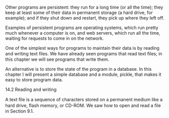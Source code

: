 Other programs are persistent: they run for a long time (or all the time); they keep at least some of their data in permanent storage (a hard drive, for example); and if they shut down and restart, they pick up where they left off.

Examples of persistent programs are operating systems, which run pretty much whenever a computer is on, and web servers, which run all the time, waiting for requests to come in on the network.

One of the simplest ways for programs to maintain their data is by reading and writing text ﬁles. We have already seen programs that read text ﬁles; in this chapter we will see programs that write them.

An alternative is to store the state of the program in a database. In this chapter I will present a simple database and a module, pickle, that makes it easy to store program data.

14.2 Reading and writing

A text ﬁle is a sequence of characters stored on a permanent medium like a hard drive, ﬂash memory, or CD-ROM. We saw how to open and read a ﬁle in Section 9.1.